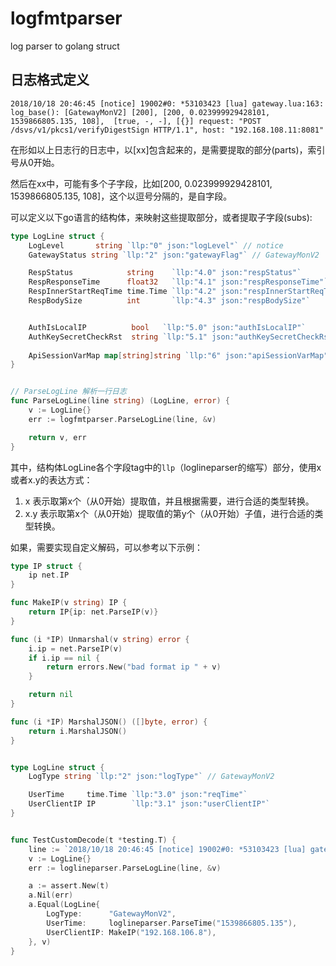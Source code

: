 # logfmtparser
log parser to golang struct

## 日志格式定义

```text
2018/10/18 20:46:45 [notice] 19002#0: *53103423 [lua] gateway.lua:163: log_base(): [GatewayMonV2] [200], [200, 0.023999929428101, 1539866805.135, 108],  [true, -, -], [{}] request: "POST /dsvs/v1/pkcs1/verifyDigestSign HTTP/1.1", host: "192.168.108.11:8081"

```

在形如以上日志行的日志中，以[xx]包含起来的，是需要提取的部分(parts)，索引号从0开始。

然后在xx中，可能有多个子字段，比如[200, 0.023999929428101, 1539866805.135, 108]，这个以逗号分隔的，是自字段。

可以定义以下go语言的结构体，来映射这些提取部分，或者提取子字段(subs):

```go
type LogLine struct {
	LogLevel       string `llp:"0" json:"logLevel"` // notice
	GatewayStatus string `llp:"2" json:"gatewayFlag"` // GatewayMonV2

	RespStatus            string    `llp:"4.0" json:"respStatus"`
	RespResponseTime      float32   `llp:"4.1" json:"respResponseTime"`
	RespInnerStartReqTime time.Time `llp:"4.2" json:"respInnerStartReqTime"`
	RespBodySize          int       `llp:"4.3" json:"respBodySize"`


	AuthIsLocalIP          bool   `llp:"5.0" json:"authIsLocalIP"`
	AuthKeySecretCheckRst  string `llp:"5.1" json:"authKeySecretCheckRst"`
	
	ApiSessionVarMap map[string]string `llp:"6" json:"apiSessionVarMap"`
}


// ParseLogLine 解析一行日志
func ParseLogLine(line string) (LogLine, error) {
	v := LogLine{}
	err := logfmtparser.ParseLogLine(line, &v)

	return v, err
}


```

其中，结构体LogLine各个字段tag中的`llp`（loglineparser的缩写）部分，使用x或者x.y的表达方式：

1. x 表示取第x个（从0开始）提取值，并且根据需要，进行合适的类型转换。
1. x.y 表示取第x个（从0开始）提取值的第y个（从0开始）子值，进行合适的类型转换。


如果，需要实现自定义解码，可以参考以下示例：

```go
type IP struct {
	ip net.IP
}

func MakeIP(v string) IP {
	return IP{ip: net.ParseIP(v)}
}

func (i *IP) Unmarshal(v string) error {
	i.ip = net.ParseIP(v)
	if i.ip == nil {
		return errors.New("bad format ip " + v)
	}

	return nil
}

func (i *IP) MarshalJSON() ([]byte, error) {
	return i.MarshalJSON()
}


type LogLine struct {
	LogType string `llp:"2" json:"logType"` // GatewayMonV2

	UserTime     time.Time `llp:"3.0" json:"reqTime"`
	UserClientIP IP        `llp:"3.1" json:"userClientIP"`
}


func TestCustomDecode(t *testing.T) {
	line := `2018/10/18 20:46:45 [notice] 19002#0: *53103423 [lua] gateway.lua:163: log_base(): [GatewayMonV2], [1539866805.135, 192.168.106.8, -, 208] xxxxx`
	v := LogLine{}
	err := loglineparser.ParseLogLine(line, &v)

	a := assert.New(t)
	a.Nil(err)
	a.Equal(LogLine{
		LogType:      "GatewayMonV2",
		UserTime:     loglineparser.ParseTime("1539866805.135"),
		UserClientIP: MakeIP("192.168.106.8"),
	}, v)
}

```


